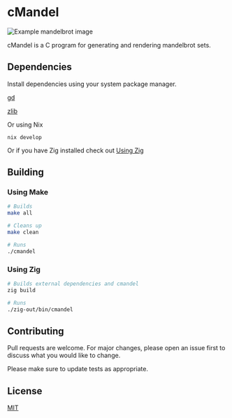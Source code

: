 # cMandel

![Example mandelbrot image](assets/images/example.png)

cMandel is a C program for generating and rendering mandelbrot sets.

## Dependencies

Install dependencies using your system package manager.

[gd](https://github.com/libgd/libgd)

[zlib](https://zlib.net/)

Or using Nix

`nix develop`

Or if you have Zig installed check out [Using Zig](#using-zig)

## Building

### Using Make

```bash
# Builds
make all

# Cleans up
make clean

# Runs
./cmandel
```

### Using Zig

```bash
# Builds external dependencies and cmandel
zig build

# Runs
./zig-out/bin/cmandel
```

## Contributing

Pull requests are welcome. For major changes, please open an issue first to
discuss what you would like to change.

Please make sure to update tests as appropriate.

## License

[MIT](https://choosealicense.com/licenses/mit/)
